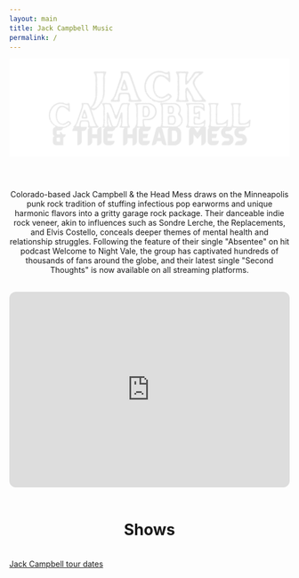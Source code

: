 ```yaml
---
layout: main
title: Jack Campbell Music
permalink: /
---
```

  <img class="col center" style="margin-bottom:5%;" src="/img/logo1.png">
<br>
<br>

<center>

Colorado-based Jack Campbell & the Head Mess draws on the Minneapolis 
punk rock tradition of stuffing infectious pop earworms and unique harmonic flavors
into a gritty garage rock package. Their danceable indie rock veneer, akin to influences such as Sondre Lerche, the Replacements, and Elvis Costello, conceals deeper themes of mental health and relationship struggles. Following the feature of their single "Absentee" on hit podcast Welcome to Night Vale, the group has captivated hundreds of thousands of fans around the globe, and their latest single "Second Thoughts" is now available on all streaming platforms.

</center>
<br>
<center>
<iframe style="border-radius:12px" src="https://open.spotify.com/embed/playlist/5XNrzRW31KTagROktPwzRY?utm_source=generator&theme=0" width="100%" height="352" frameBorder="0" allowfullscreen="" allow="autoplay; clipboard-write; encrypted-media; fullscreen; picture-in-picture" loading="lazy"></iframe>

</center>


<br>
<center>
<h1>Shows</h1>
</center>
<br>
<a href="https://www.songkick.com/artists/5273638" class="songkick-widget" data-theme="light" data-detect-style="true" data-background-color="transparent" data-locale="en">Jack Campbell tour dates</a>
<script src="//widget.songkick.com/5273638/widget.js"></script>